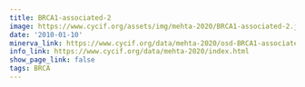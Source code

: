 ```yaml
---
title: BRCA1-associated-2
image: https://www.cycif.org/assets/img/mehta-2020/BRCA1-associated-2.jpg
date: '2010-01-10'
minerva_link: https://www.cycif.org/data/mehta-2020/osd-BRCA1-associated-2.html
info_link: https://www.cycif.org/data/mehta-2020/index.html
show_page_link: false
tags: BRCA
---
```

